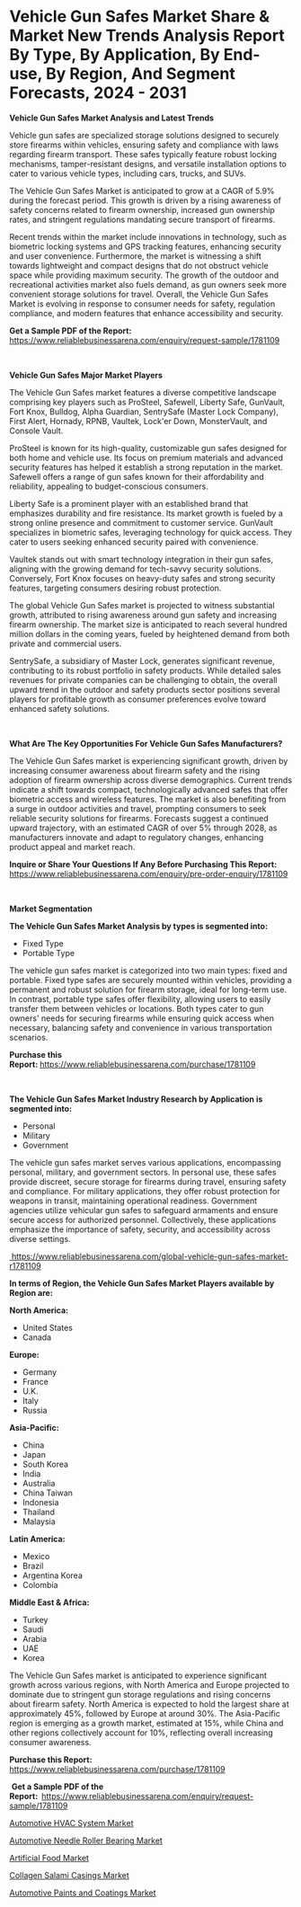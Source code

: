 <p><h1>Vehicle Gun Safes Market Share & Market New Trends Analysis Report By Type, By Application, By End-use, By Region, And Segment Forecasts, 2024 - 2031</h1></p><p><strong>Vehicle Gun Safes Market Analysis and Latest Trends</strong></p>
<p><p>Vehicle gun safes are specialized storage solutions designed to securely store firearms within vehicles, ensuring safety and compliance with laws regarding firearm transport. These safes typically feature robust locking mechanisms, tamper-resistant designs, and versatile installation options to cater to various vehicle types, including cars, trucks, and SUVs. </p><p>The Vehicle Gun Safes Market is anticipated to grow at a CAGR of 5.9% during the forecast period. This growth is driven by a rising awareness of safety concerns related to firearm ownership, increased gun ownership rates, and stringent regulations mandating secure transport of firearms. </p><p>Recent trends within the market include innovations in technology, such as biometric locking systems and GPS tracking features, enhancing security and user convenience. Furthermore, the market is witnessing a shift towards lightweight and compact designs that do not obstruct vehicle space while providing maximum security. The growth of the outdoor and recreational activities market also fuels demand, as gun owners seek more convenient storage solutions for travel. Overall, the Vehicle Gun Safes Market is evolving in response to consumer needs for safety, regulation compliance, and modern features that enhance accessibility and security.</p></p>
<p><strong>Get a Sample PDF of the Report:&nbsp;</strong> <a href="https://www.reliablebusinessarena.com/enquiry/request-sample/1781109?utm_campaign=1349&utm_medium=2&utm_source=Github&utm_content=ia&utm_term=08102024&utm_id=vehicle-gun-safes">https://www.reliablebusinessarena.com/enquiry/request-sample/1781109</a></p>
<p>&nbsp;</p>
<p><strong>Vehicle Gun Safes Major Market Players</strong></p>
<p><p>The Vehicle Gun Safes market features a diverse competitive landscape comprising key players such as ProSteel, Safewell, Liberty Safe, GunVault, Fort Knox, Bulldog, Alpha Guardian, SentrySafe (Master Lock Company), First Alert, Hornady, RPNB, Vaultek, Lock'er Down, MonsterVault, and Console Vault. </p><p>ProSteel is known for its high-quality, customizable gun safes designed for both home and vehicle use. Its focus on premium materials and advanced security features has helped it establish a strong reputation in the market. Safewell offers a range of gun safes known for their affordability and reliability, appealing to budget-conscious consumers.</p><p>Liberty Safe is a prominent player with an established brand that emphasizes durability and fire resistance. Its market growth is fueled by a strong online presence and commitment to customer service. GunVault specializes in biometric safes, leveraging technology for quick access. They cater to users seeking enhanced security paired with convenience.</p><p>Vaultek stands out with smart technology integration in their gun safes, aligning with the growing demand for tech-savvy security solutions. Conversely, Fort Knox focuses on heavy-duty safes and strong security features, targeting consumers desiring robust protection.</p><p>The global Vehicle Gun Safes market is projected to witness substantial growth, attributed to rising awareness around gun safety and increasing firearm ownership. The market size is anticipated to reach several hundred million dollars in the coming years, fueled by heightened demand from both private and commercial users.</p><p>SentrySafe, a subsidiary of Master Lock, generates significant revenue, contributing to its robust portfolio in safety products. While detailed sales revenues for private companies can be challenging to obtain, the overall upward trend in the outdoor and safety products sector positions several players for profitable growth as consumer preferences evolve toward enhanced safety solutions.</p></p>
<p>&nbsp;</p>
<p><strong>What Are The Key Opportunities For Vehicle Gun Safes Manufacturers?</strong></p>
<p><p>The Vehicle Gun Safes market is experiencing significant growth, driven by increasing consumer awareness about firearm safety and the rising adoption of firearm ownership across diverse demographics. Current trends indicate a shift towards compact, technologically advanced safes that offer biometric access and wireless features. The market is also benefiting from a surge in outdoor activities and travel, prompting consumers to seek reliable security solutions for firearms. Forecasts suggest a continued upward trajectory, with an estimated CAGR of over 5% through 2028, as manufacturers innovate and adapt to regulatory changes, enhancing product appeal and market reach.</p></p>
<p><strong>Inquire or Share Your Questions If Any Before Purchasing This Report:</strong> <a href="https://www.reliablebusinessarena.com/enquiry/pre-order-enquiry/1781109?utm_campaign=1349&utm_medium=2&utm_source=Github&utm_content=ia&utm_term=08102024&utm_id=vehicle-gun-safes">https://www.reliablebusinessarena.com/enquiry/pre-order-enquiry/1781109</a></p>
<p>&nbsp;</p>
<p><strong>Market Segmentation</strong></p>
<p><strong>The Vehicle Gun Safes Market Analysis by types is segmented into:</strong></p>
<p><ul><li>Fixed Type</li><li>Portable Type</li></ul></p>
<p><p>The vehicle gun safes market is categorized into two main types: fixed and portable. Fixed type safes are securely mounted within vehicles, providing a permanent and robust solution for firearm storage, ideal for long-term use. In contrast, portable type safes offer flexibility, allowing users to easily transfer them between vehicles or locations. Both types cater to gun owners' needs for securing firearms while ensuring quick access when necessary, balancing safety and convenience in various transportation scenarios.</p></p>
<p><strong>Purchase this Report:&nbsp;</strong><a href="https://www.reliablebusinessarena.com/purchase/1781109?utm_campaign=1349&utm_medium=2&utm_source=Github&utm_content=ia&utm_term=08102024&utm_id=vehicle-gun-safes">https://www.reliablebusinessarena.com/purchase/1781109</a></p>
<p>&nbsp;</p>
<p><strong>The Vehicle Gun Safes Market Industry Research by Application is segmented into:</strong></p>
<p><ul><li>Personal</li><li>Military</li><li>Government</li></ul></p>
<p><p>The vehicle gun safes market serves various applications, encompassing personal, military, and government sectors. In personal use, these safes provide discreet, secure storage for firearms during travel, ensuring safety and compliance. For military applications, they offer robust protection for weapons in transit, maintaining operational readiness. Government agencies utilize vehicular gun safes to safeguard armaments and ensure secure access for authorized personnel. Collectively, these applications emphasize the importance of safety, security, and accessibility across diverse settings.</p></p>
<p><a href="https://www.reliablebusinessarena.com/global-vehicle-gun-safes-market-r1781109?utm_campaign=1349&utm_medium=2&utm_source=Github&utm_content=ia&utm_term=08102024&utm_id=vehicle-gun-safes">&nbsp;https://www.reliablebusinessarena.com/global-vehicle-gun-safes-market-r1781109</a></p>
<p><strong>In terms of Region, the Vehicle Gun Safes Market Players available by Region are:</strong></p>
<p>
    <p> <strong> North America: </strong>
        <ul>
            <li>United States</li>
            <li>Canada</li>
        </ul>
        </p> 
    <p> <strong> Europe: </strong>
        <ul>
            <li>Germany</li>
            <li>France</li>
            <li>U.K.</li>
            <li>Italy</li>
            <li>Russia</li>
        </ul>
        </p> 
    <p> <strong> Asia-Pacific: </strong>
        <ul>
            <li>China</li>
            <li>Japan</li>
            <li>South Korea</li>
            <li>India</li>
            <li>Australia</li>
            <li>China Taiwan</li>
            <li>Indonesia</li>
            <li>Thailand</li>
            <li>Malaysia</li>
        </ul>
        </p> 
    <p> <strong> Latin America: </strong>
        <ul>
            <li>Mexico</li>
            <li>Brazil</li>
            <li>Argentina Korea</li>
            <li>Colombia</li>
        </ul>
        </p> 
    <p> <strong> Middle East & Africa: </strong>
        <ul>
            <li>Turkey</li>
            <li>Saudi</li>
            <li>Arabia</li>
            <li>UAE</li>
            <li>Korea</li>
        </ul>
    </p>
    </p>
<p><p>The Vehicle Gun Safes market is anticipated to experience significant growth across various regions, with North America and Europe projected to dominate due to stringent gun storage regulations and rising concerns about firearm safety. North America is expected to hold the largest share at approximately 45%, followed by Europe at around 30%. The Asia-Pacific region is emerging as a growth market, estimated at 15%, while China and other regions collectively account for 10%, reflecting overall increasing consumer awareness.</p></p>
<p><strong>Purchase this Report: </strong><a href="https://www.reliablebusinessarena.com/purchase/1781109?utm_campaign=1349&utm_medium=2&utm_source=Github&utm_content=ia&utm_term=08102024&utm_id=vehicle-gun-safes">https://www.reliablebusinessarena.com/purchase/1781109</a></p>
<p>&nbsp;<strong>Get a Sample PDF of the Report:&nbsp;&nbsp;</strong><a href="https://www.reliablebusinessarena.com/enquiry/request-sample/1781109?utm_campaign=1349&utm_medium=2&utm_source=Github&utm_content=ia&utm_term=08102024&utm_id=vehicle-gun-safes">https://www.reliablebusinessarena.com/enquiry/request-sample/1781109</a></p>
<p><strong></strong></p>
<p><p><a href="https://www.linkedin.com/pulse/automotive-hvac-system-market-share-analysis-growth-swcme?utm_campaign=1349&utm_medium=2&utm_source=Github&utm_content=ia&utm_term=08102024&utm_id=vehicle-gun-safes">Automotive HVAC System Market</a></p><p><a href="https://www.linkedin.com/pulse/top-trends-transforming-automotive-needle-roller-bearing-3tvqe?utm_campaign=1349&utm_medium=2&utm_source=Github&utm_content=ia&utm_term=08102024&utm_id=vehicle-gun-safes">Automotive Needle Roller Bearing Market</a></p><p><a href="https://issuu.com/reportprime-2/docs/artificial-food-market-size-2030.pp_e1abb4cea3378c?utm_campaign=1349&utm_medium=2&utm_source=Github&utm_content=ia&utm_term=08102024&utm_id=vehicle-gun-safes">Artificial Food Market</a></p><p><a href="https://issuu.com/reportprime-2/docs/collagen-salami-casings-market-size_0a18b2d29d92b1?utm_campaign=1349&utm_medium=2&utm_source=Github&utm_content=ia&utm_term=08102024&utm_id=vehicle-gun-safes">Collagen Salami Casings Market</a></p><p><a href="https://www.linkedin.com/pulse/automotive-paints-coatings-market-overview-global-trends-ak2qe?utm_campaign=1349&utm_medium=2&utm_source=Github&utm_content=ia&utm_term=08102024&utm_id=vehicle-gun-safes">Automotive Paints and Coatings Market</a></p></p>
